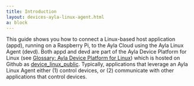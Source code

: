 ```yaml
---
title: Introduction
layout: devices-ayla-linux-agent.html
a: block
---
```


This guide shows you how to connect a Linux-based host application (appd), running on a Raspberry Pi, to the Ayla Cloud using the Ayla Linux Agent (devd). Both appd and devd are part of the Ayla Device Platform for Linux (see [Glossary: Ayla Device Platform for Linux](/glossary/ayla-device-platform-for-linux)) which is hosted on Github as [device_linux_public](https://github.com/AylaNetworks/device_linux_public). Typically, applications that leverage an Ayla Linux Agent either (1) control devices, or (2) communicate with other applications that control devices.